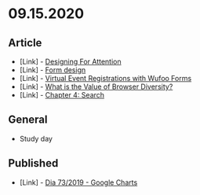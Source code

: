 # 09.15.2020

## Article

- \[Link\] - [Designing For Attention](https://www.smashingmagazine.com/2020/09/designing-for-attention/)
- \[Link\] - [Form design](https://css-tricks.com/form-design/)
- \[Link\] - [Virtual Event Registrations with Wufoo Forms](https://css-tricks.com/virtual-event-registrations-with-wufoo-forms/)
- \[Link\] - [What is the Value of Browser Diversity?](https://css-tricks.com/what-is-the-value-of-browser-diversity/)
- \[Link\] - [Chapter 4: Search](https://css-tricks.com/chapter-4-search/)

## General

- Study day

## Published

- \[Link\] - [Dia 73/2019 - Google Charts](https://nerdcalistenico.com.br/hemersonvianna/artigos/daysofcode/2019/dia-73-google-charts/)

